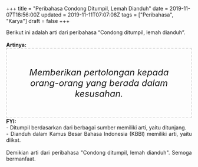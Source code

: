 +++
title = "Peribahasa Condong Ditumpil, Lemah Dianduh"
date = 2019-11-07T18:56:00Z
updated = 2019-11-11T07:07:08Z
tags = ["Peribahasa", "Karya"]
draft = false
+++

<div dir="ltr" style="text-align: left;" trbidi="on"><div style="text-align: justify;">Berikut ini adalah arti dari peribahasa “Condong ditumpil, lemah dianduh”.</div><br /><div style="text-align: justify;"><b>Artinya:</b></div><div style="border: 2px dashed #ddd; font-size: 24px; height: auto; margin: 0 auto; padding: 50px; text-align: center; width: auto;"><i>Memberikan pertolongan kepada orang-orang yang berada dalam kesusahan.</i></div><div style="text-align: justify;"><b>FYI:</b> <br />- Ditumpil berdasarkan dari berbagai sumber memiliki arti, yaitu ditunjang.<br />- Dianduh dalam Kamus Besar Bahasa Indonesia (KBBI) memiliki arti, yaitu diikat.<br /><br /></div><div style="text-align: justify;">Demikian arti dari peribahasa "Condong ditumpil, lemah dianduh". Semoga bermanfaat.</div></div>
